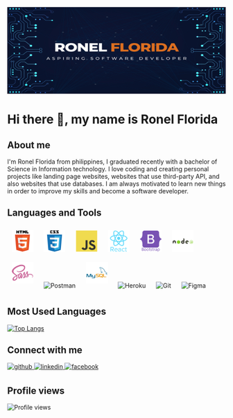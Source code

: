 
<div align="center">
  <img width="100%" height = "200px" src="https://github.com/Ronel028/Ronel028/blob/main/GITHUB-BANNER.jpg" alt="cover" />
</div>

# Hi there 👋, my name is Ronel Florida

## About me
I'm Ronel Florida from philippines, I graduated recently with a bachelor of Science in Information technology. I love coding and creating personal projects like landing page websites, websites that use third-party API, and also websites that use databases. I am always motivated to learn new things in order to improve my skills and become a software developer.

## Languages and Tools
<div align="left">  
  <img style="margin: 10px" src="https://raw.githubusercontent.com/devicons/devicon/master/icons/html5/html5-original-wordmark.svg" alt="HTML5" height="50" />
  <img style="margin: 10px" src="https://raw.githubusercontent.com/devicons/devicon/master/icons/css3/css3-original-wordmark.svg" alt="CSS3" height="50" />  
  <img style="margin: 10px" src="https://raw.githubusercontent.com/devicons/devicon/master/icons/javascript/javascript-original.svg" alt="JavaScript" height="50" /> 
  <img style="margin: 10px" src="https://raw.githubusercontent.com/devicons/devicon/master/icons/react/react-original-wordmark.svg" alt="React" height="50" />  
  <img style="margin: 10px" src="https://raw.githubusercontent.com/devicons/devicon/master/icons/bootstrap/bootstrap-plain-wordmark.svg" alt="Bootstrap" height="50" />
   <img style="margin: 10px" src="https://raw.githubusercontent.com/devicons/devicon/master/icons/nodejs/nodejs-original-wordmark.svg" alt="NodeJS" height="50" />
   <img style="margin: 10px" src="https://raw.githubusercontent.com/devicons/devicon/master/icons/sass/sass-original.svg" alt="Scss" height="50" />
   <img style="margin: 10px" src="https://www.vectorlogo.zone/logos/getpostman/getpostman-icon.svg" alt="Postman" height="50" />
   <img style="margin: 10px" src="https://raw.githubusercontent.com/devicons/devicon/master/icons/mysql/mysql-original-wordmark.svg" alt="Mysql" height="50" />
   <img style="margin: 10px" src="https://www.vectorlogo.zone/logos/heroku/heroku-icon.svg" alt="Heroku" height="50" />
   <img style="margin: 10px" src="https://www.vectorlogo.zone/logos/git-scm/git-scm-icon.svg" alt="Git" height="50" />
   <img style="margin: 10px" src="https://www.vectorlogo.zone/logos/figma/figma-icon.svg" alt="Figma" height="50" />
</div>

## Most Used Languages
[![Top Langs](https://github-readme-stats.vercel.app/api/top-langs/?username=Ronel028)](https://github.com/anuraghazra/github-readme-stats) 

## Connect with me
<div align="left">
  <a href="https://github.com/Ronel028" target="_blank">
    <img src=https://img.shields.io/badge/github-%2324292e.svg?&style=for-the-badge&logo=github&logoColor=white alt=github style="margin-bottom: 5px;" />
  </a>
  <a href="https://www.linkedin.com/in/ronelflorida/" target="_blank">
    <img src=https://img.shields.io/badge/linkedin-%231E77B5.svg?&style=for-the-badge&logo=linkedin&logoColor=white alt=linkedin style="margin-bottom: 5px;" />
  </a>
  <a href="https://www.facebook.com/ronelflorida28" target="_blank">
    <img src=https://img.shields.io/badge/facebook-%232E87FB.svg?&style=for-the-badge&logo=facebook&logoColor=white alt=facebook style="margin-bottom: 5px;" />
  </a>
</div>

## Profile views
![Profile views](https://gpvc.arturio.dev/Ronel028)  
